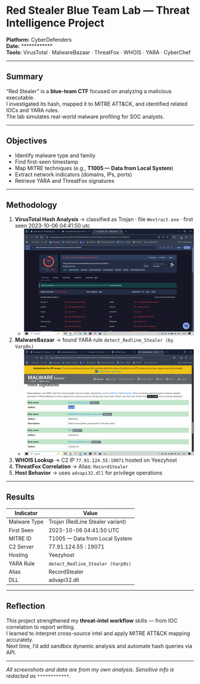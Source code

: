 #  Red Stealer Blue Team Lab — Threat Intelligence Project

**Platform:** CyberDefenders  
**Date:** ************  
**Tools:** VirusTotal · MalwareBazaar · ThreatFox · WHOIS · YARA · CyberChef  

---

##  Summary
“Red Stealer” is a **blue-team CTF** focused on analyzing a malicious executable.  
I investigated its hash, mapped it to MITRE ATT&CK, and identified related IOCs and YARA rules.  
The lab simulates real-world malware profiling for SOC analysts.

---

##  Objectives
- Identify malware type and family  
- Find first-seen timestamp  
- Map MITRE techniques (e.g., **T1005 — Data from Local System**)  
- Extract network indicators (domains, IPs, ports)  
- Retrieve YARA and ThreatFox signatures  

---

##  Methodology
1. **VirusTotal Hash Analysis** → classified as Trojan · file `Wextract.exe` · first seen 2023-10-06 04:41:50 utc  
   - ![VirusTotal](../assets/red-stealer/Screenshot(231).png)
2. **MalwareBazaar** → found YARA rule `detect_Redline_Stealer (by Varp0s)`  
   - ![YARA Signature](../assets/red-stealer/Screenshot(236).png)
3. **WHOIS Lookup** → C2 IP `77.91.124.55:19071` hosted on Yeezyhost  
4. **ThreatFox Correlation** → Alias: `RecordStealer`  
5. **Host Behavior** → uses `advapi32.dll` for privilege operations  

---

##  Results
| Indicator | Value |
|------------|--------|
| Malware Type | Trojan (RedLine Stealer variant) |
| First Seen | 2023-10-06 04:41:50 UTC |
| MITRE ID | T1005 — Data from Local System |
| C2 Server | 77.91.124.55 : 19071 |
| Hosting | Yeezyhost |
| YARA Rule | `detect_Redline_Stealer (Varp0s)` |
| Alias | RecordStealer |
| DLL | advapi32.dll |

---

##  Reflection
This project strengthened my **threat-intel workflow** skills — from IOC correlation to report writing.  
I learned to interpret cross-source intel and apply MITRE ATT&CK mapping accurately.  
Next time, I’d add sandbox dynamic analysis and automate hash queries via API.

---

*All screenshots and data are from my own analysis. Sensitive info is redacted as `************`.*
